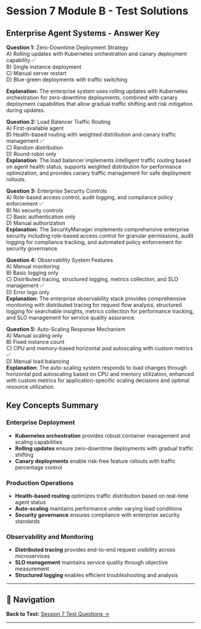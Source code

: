 # Session 7 Module B - Test Solutions

## Enterprise Agent Systems - Answer Key

**Question 1:** Zero-Downtime Deployment Strategy  
A) Rolling updates with Kubernetes orchestration and canary deployment capability ✅  
B) Single instance deployment  
C) Manual server restart  
D) Blue-green deployments with traffic switching  

**Explanation**: The enterprise system uses rolling updates with Kubernetes orchestration for zero-downtime deployments, combined with canary deployment capabilities that allow gradual traffic shifting and risk mitigation during updates.

**Question 2:** Load Balancer Traffic Routing  
A) First-available agent  
B) Health-based routing with weighted distribution and canary traffic management ✅  
C) Random distribution  
D) Round-robin only  
**Explanation**: The load balancer implements intelligent traffic routing based on agent health status, supports weighted distribution for performance optimization, and provides canary traffic management for safe deployment rollouts.

**Question 3:** Enterprise Security Controls  
A) Role-based access control, audit logging, and compliance policy enforcement ✅  
B) No security controls  
C) Basic authentication only  
D) Manual authorization  
**Explanation**: The SecurityManager implements comprehensive enterprise security including role-based access control for granular permissions, audit logging for compliance tracking, and automated policy enforcement for security governance.

**Question 4:** Observability System Features  
A) Manual monitoring  
B) Basic logging only  
C) Distributed tracing, structured logging, metrics collection, and SLO management ✅  
D) Error logs only  
**Explanation**: The enterprise observability stack provides comprehensive monitoring with distributed tracing for request flow analysis, structured logging for searchable insights, metrics collection for performance tracking, and SLO management for service quality assurance.

**Question 5:** Auto-Scaling Response Mechanism  
A) Manual scaling only  
B) Fixed instance count  
C) CPU and memory-based horizontal pod autoscaling with custom metrics ✅  
D) Manual load balancing  
**Explanation**: The auto-scaling system responds to load changes through horizontal pod autoscaling based on CPU and memory utilization, enhanced with custom metrics for application-specific scaling decisions and optimal resource utilization.

## Key Concepts Summary

### Enterprise Deployment  
- **Kubernetes orchestration** provides robust container management and scaling capabilities  
- **Rolling updates** ensure zero-downtime deployments with gradual traffic shifting  
- **Canary deployments** enable risk-free feature rollouts with traffic percentage control  

### Production Operations  
- **Health-based routing** optimizes traffic distribution based on real-time agent status  
- **Auto-scaling** maintains performance under varying load conditions  
- **Security governance** ensures compliance with enterprise security standards  

### Observability and Monitoring  
- **Distributed tracing** provides end-to-end request visibility across microservices  
- **SLO management** maintains service quality through objective measurement  
- **Structured logging** enables efficient troubleshooting and analysis

---

## 🧭 Navigation

**Back to Test:** [Session 7 Test Questions →](Session7_*.md#multiple-choice-test)

---
